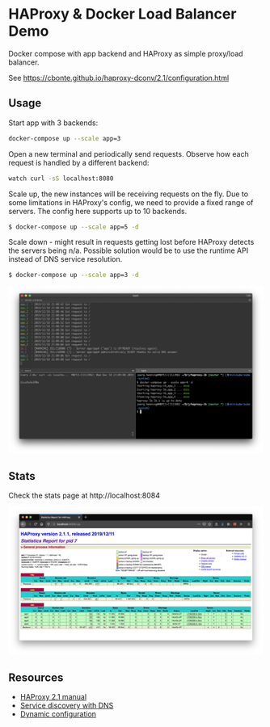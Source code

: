 # HAProxy & Docker Load Balancer Demo

Docker compose with app backend and HAProxy as simple proxy/load balancer.

See https://cbonte.github.io/haproxy-dconv/2.1/configuration.html

## Usage

Start app with 3 backends:

```sh
docker-compose up --scale app=3
```

Open a new terminal and periodically send requests. Observe how each request is handled by a different backend:

```sh
watch curl -sS localhost:8080
```

Scale up, the new instances will be receiving requests on the fly. Due to some limitations in HAProxy's config, we need to provide a fixed range of servers. The config here supports up to 10 backends.

```sh
$ docker-compose up --scale app=5 -d
```

Scale down - might result in requests getting lost before HAProxy detects the servers being n/a. Possible solution would be to use the runtime API instead of DNS service resolution. 

```sh
$ docker-compose up --scale app=3 -d
```

![Demo](docs/demo.png)

## Stats

Check the stats page at http://localhost:8084

![HAProxy stats](docs/haproxy-stats.png)

## Resources

- [HAProxy 2.1 manual](https://cbonte.github.io/haproxy-dconv/2.1/configuration.html )
- [Service discovery with DNS](https://www.haproxy.com/blog/dns-service-discovery-haproxy/)
- [Dynamic configuration](https://www.haproxy.com/blog/dynamic-scaling-for-microservices-with-runtime-api/)
